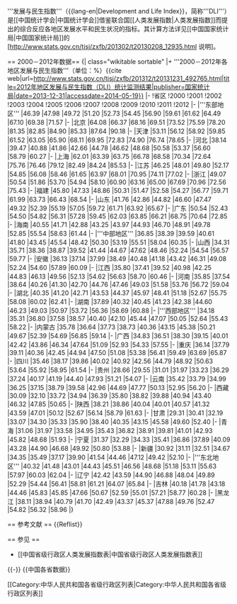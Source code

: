 '''发展与民生指数'''（{{lang-en|Development and Life Index}}，简称'''DLI'''）是[[中国统计学会|中国统计学会]]借鉴联合国[[人类发展指数|人类发展指数]]而提出的综合反应各地区发展水平和民生状况的指标。其计算方法详见[[中国国家统计局|中国国家统计局]]的[http://www.stats.gov.cn/tjsj/zxfb/201302/t20130208_12935.html 说明]。

== 2000－2012年数据==
{| class="wikitable sortable"
|+ '''2000－2012年各地区发展与民生指数'''（单位：%）<ref>{{cite web|url=http://www.stats.gov.cn/tjsj/zxfb/201312/t20131231_492765.html|title=2012年地区发展与民生指数（DLI）统计监测结果|publisher=国家统计局|date=2013-12-31|accessdate=2014-05-19}}</ref>
|-
!省区 
!2000
!2001
!2002
!2003
!2004
!2005
!2006
!2007
!2008
!2009
!2010
!2011
!2012
|-
|'''东部地区'''
|46.39
|47.98
|49.72
|51.20
|52.73
|54.45
|56.90
|59.61
|61.62
|64.49
|67.10
|69.38
|71.57
|-
|北京
|64.08
|66.37
|68.16
|69.51
|73.52
|75.59
|78.20
|81.35
|82.85
|84.90
|85.33
|87.64
|90.18
|-
|天津
|53.11
|56.12
|58.92
|59.85
|61.52
|63.05
|65.90
|68.11
|69.95
|72.83
|74.90
|76.74
|78.65
|-
|河北
|38.14
|39.47
|40.88
|41.86
|42.66
|44.78
|46.62
|48.68
|50.58
|53.37
|56.60
|58.79
|60.27
|-
|上海
|62.01
|63.39
|63.75
|66.78
|68.58
|70.34
|72.64
|75.76
|76.46
|79.12
|82.49
|84.24
|85.53
|-
|江苏
|46.25
|48.01
|49.80
|52.17
|54.85
|56.08
|58.46
|61.65
|63.97
|68.01
|70.95
|74.11
|77.02
|-
|浙江
|49.07
|50.54
|51.86
|53.70
|54.94
|58.10
|60.90
|63.16
|65.00
|67.69
|70.96
|72.56
|75.43
|-
|福建
|45.80
|47.33
|48.86
|50.31
|51.47
|52.58
|54.27
|56.77
|59.71
|61.99
|63.73
|66.43
|68.54
|-
|山东
|41.76
|42.86
|44.82
|46.60
|47.47
|49.32
|52.39
|55.19
|57.05
|59.72
|61.71
|63.92
|65.67
|-
|广东
|50.54
|52.43
|54.50
|54.82
|56.31
|57.28
|59.45
|62.03
|63.85
|66.21
|68.75
|70.64
|72.85
|-
|海南
|40.55
|41.71
|42.88
|43.25
|43.97
|44.93
|46.70
|48.91
|49.78
|52.85
|55.54
|58.63
|61.44
|-
|'''中部地区'''
|36.85
|38.39
|39.59
|40.61
|41.80
|43.45
|45.54
|48.42
|50.30
|53.19
|55.51
|58.04
|60.35
|-
|山西
|34.31
|35.71
|38.36
|38.87
|39.52
|41.44
|44.67
|47.62
|48.46
|52.24
|54.54
|56.57
|59.77
|-
|安徽
|36.13
|37.14
|37.99
|38.49
|40.48
|41.18
|43.42
|46.31
|49.08
|52.24
|54.60
|57.89
|60.09
|-
|江西
|35.80
|37.41
|39.52
|40.98
|42.25
|44.83
|46.13
|49.56
|52.13
|54.62
|56.63
|58.70
|60.46
|-
|河南
|35.85
|37.54
|38.64
|40.26
|41.30
|42.70
|44.76
|47.46
|49.03
|51.58
|53.76
|56.72
|59.04
|-
|湖北
|40.35
|41.20
|42.71
|43.53
|44.37
|45.97
|48.41
|51.18
|52.67
|55.75
|58.08
|60.02
|62.41
|-
|湖南
|37.89
|40.32
|40.45
|41.23
|42.38
|44.60
|46.23
|49.03
|50.97
|53.72
|56.36
|58.69
|60.88
|-
|'''西部地区'''
|34.18
|35.31
|36.80
|37.58
|38.57
|40.40
|42.10
|45.44
|47.07
|50.05
|52.64
|55.43
|58.22
|-
|内蒙古
|35.78
|36.64
|37.73
|38.73
|40.36
|43.15
|45.38
|50.21
|49.67
|52.39
|54.69
|56.85
|59.14
|-
|广西
|34.83
|36.51
|38.30
|39.15
|40.01
|42.42
|43.86
|46.34
|47.64
|51.09
|52.93
|54.33
|57.55
|-
|重庆
|36.14
|37.79
|39.11
|40.36
|42.45
|44.94
|47.50
|51.08
|53.38
|56.41
|59.49
|63.69
|65.87
|-
|四川
|35.46
|38.17
|39.86
|40.02
|40.92
|42.56
|44.79
|48.92
|50.63
|53.64
|55.92
|58.95
|61.54
|-
|贵州
|28.66
|29.55
|31.01
|31.97
|33.23
|36.29
|37.24
|40.17
|41.19
|44.40
|47.93
|51.21
|54.07
|-
|云南
|35.42
|33.79
|34.99
|36.25
|37.15
|38.79
|39.58
|42.96
|44.69
|47.77
|50.13
|52.95
|56.20
|-
|西藏
|30.09
|32.10
|33.72
|34.94
|36.39
|35.80
|38.82
|39.88
|40.94
|43.40
|46.32
|47.85
|50.65
|-
|陕西
|38.21
|38.86
|40.04
|40.01
|40.57
|41.32
|43.59
|47.01
|50.12
|52.67
|56.14
|58.79
|61.63
|-
|甘肃
|29.31
|30.41
|32.19
|33.07
|34.30
|35.33
|35.90
|38.40
|40.35
|43.15
|45.58
|49.60
|52.40
|-
|青海
|31.06
|31.97
|33.58
|34.95
|35.43
|36.82
|38.91
|39.81
|41.01
|42.93
|45.82
|48.68
|51.93
|-
|宁夏
|31.37
|32.29
|34.33
|35.41
|36.86
|37.89
|40.09
|43.28
|44.90
|46.68
|49.92
|50.80
|53.88
|-
|新疆
|30.92
|31.11
|32.51
|34.67
|34.35
|35.49
|37.17
|39.90
|41.54
|44.46
|47.12
|49.42
|52.10
|-
|'''东北地区'''
|40.32
|41.48
|43.01
|44.43
|45.51
|46.56
|48.68
|51.18
|53.11
|55.63
|57.97
|60.03
|62.04
|-
|辽宁
|42.42
|43.59
|44.90
|46.88
|48.04
|49.89
|52.29
|54.44
|56.41
|58.81
|61.21
|64.07
|65.84
|-
|吉林
|40.18
|41.78
|43.18
|44.46
|45.83
|45.85
|47.66
|50.67
|52.59
|55.01
|57.21
|58.77
|60.28
|-
|黑龙江
|38.11
|38.94
|40.79
|41.70
|42.49
|43.37
|45.37
|47.88
|49.76
|52.47
|54.82
|56.32
|58.96
|}

== 参考文献 ==
{{Reflist}}

== 参见 ==
* [[中国省级行政区人类发展指数表|中国省级行政区人类发展指数表]]

{{-}}
{{中国各省数据}}

[[Category:中华人民共和国各省级行政区列表|Category:中华人民共和国各省级行政区列表]]